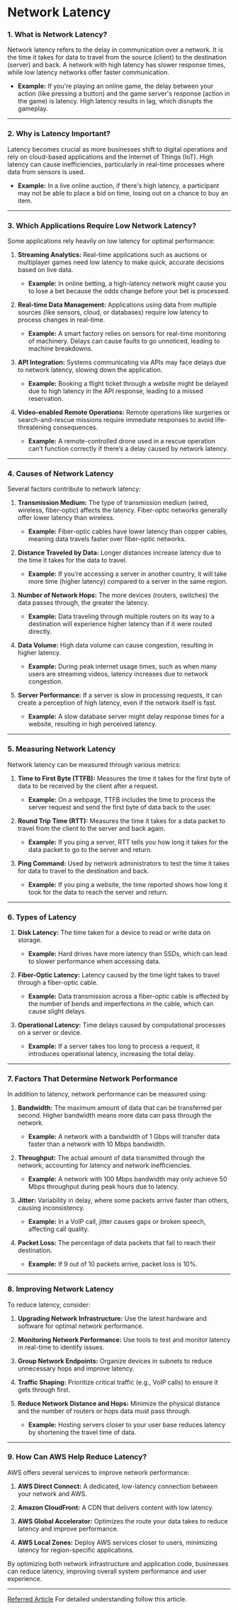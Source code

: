 # Network Latency
### **1. What is Network Latency?**
Network latency refers to the delay in communication over a network. It is the time it takes for data to travel from the source (client) to the destination (server) and back. A network with high latency has slower response times, while low latency networks offer faster communication.

- **Example:** If you're playing an online game, the delay between your action (like pressing a button) and the game server's response (action in the game) is latency. High latency results in lag, which disrupts the gameplay.

---

### **2. Why is Latency Important?**
Latency becomes crucial as more businesses shift to digital operations and rely on cloud-based applications and the Internet of Things (IoT). High latency can cause inefficiencies, particularly in real-time processes where data from sensors is used.

- **Example:** In a live online auction, if there's high latency, a participant may not be able to place a bid on time, losing out on a chance to buy an item.

---

### **3. Which Applications Require Low Network Latency?**

Some applications rely heavily on low latency for optimal performance:

1. **Streaming Analytics:** Real-time applications such as auctions or multiplayer games need low latency to make quick, accurate decisions based on live data.

   - **Example:** In online betting, a high-latency network might cause you to lose a bet because the odds change before your bet is processed.

2. **Real-time Data Management:** Applications using data from multiple sources (like sensors, cloud, or databases) require low latency to process changes in real-time.

   - **Example:** A smart factory relies on sensors for real-time monitoring of machinery. Delays can cause faults to go unnoticed, leading to machine breakdowns.

3. **API Integration:** Systems communicating via APIs may face delays due to network latency, slowing down the application.

   - **Example:** Booking a flight ticket through a website might be delayed due to high latency in the API response, leading to a missed reservation.

4. **Video-enabled Remote Operations:** Remote operations like surgeries or search-and-rescue missions require immediate responses to avoid life-threatening consequences.

   - **Example:** A remote-controlled drone used in a rescue operation can’t function correctly if there’s a delay caused by network latency.

---

### **4. Causes of Network Latency**

Several factors contribute to network latency:

1. **Transmission Medium:** The type of transmission medium (wired, wireless, fiber-optic) affects the latency. Fiber-optic networks generally offer lower latency than wireless.

   - **Example:** Fiber-optic cables have lower latency than copper cables, meaning data travels faster over fiber-optic networks.

2. **Distance Traveled by Data:** Longer distances increase latency due to the time it takes for the data to travel.

   - **Example:** If you’re accessing a server in another country, it will take more time (higher latency) compared to a server in the same region.

3. **Number of Network Hops:** The more devices (routers, switches) the data passes through, the greater the latency.

   - **Example:** Data traveling through multiple routers on its way to a destination will experience higher latency than if it were routed directly.

4. **Data Volume:** High data volume can cause congestion, resulting in higher latency.

   - **Example:** During peak internet usage times, such as when many users are streaming videos, latency increases due to network congestion.

5. **Server Performance:** If a server is slow in processing requests, it can create a perception of high latency, even if the network itself is fast.

   - **Example:** A slow database server might delay response times for a website, resulting in high perceived latency.

---

### **5. Measuring Network Latency**

Network latency can be measured through various metrics:

1. **Time to First Byte (TTFB):** Measures the time it takes for the first byte of data to be received by the client after a request.

   - **Example:** On a webpage, TTFB includes the time to process the server request and send the first byte of data back to the user.

2. **Round Trip Time (RTT):** Measures the time it takes for a data packet to travel from the client to the server and back again.

   - **Example:** If you ping a server, RTT tells you how long it takes for the data packet to go to the server and return.

3. **Ping Command:** Used by network administrators to test the time it takes for data to travel to the destination and back.

   - **Example:** If you ping a website, the time reported shows how long it took for the data to reach the server and return.

---

### **6. Types of Latency**

1. **Disk Latency:** The time taken for a device to read or write data on storage.

   - **Example:** Hard drives have more latency than SSDs, which can lead to slower performance when accessing data.

2. **Fiber-Optic Latency:** Latency caused by the time light takes to travel through a fiber-optic cable.

   - **Example:** Data transmission across a fiber-optic cable is affected by the number of bends and imperfections in the cable, which can cause slight delays.

3. **Operational Latency:** Time delays caused by computational processes on a server or device.

   - **Example:** If a server takes too long to process a request, it introduces operational latency, increasing the total delay.

---

### **7. Factors That Determine Network Performance**

In addition to latency, network performance can be measured using:

1. **Bandwidth:** The maximum amount of data that can be transferred per second. Higher bandwidth means more data can pass through the network.

   - **Example:** A network with a bandwidth of 1 Gbps will transfer data faster than a network with 10 Mbps bandwidth.

2. **Throughput:** The actual amount of data transmitted through the network, accounting for latency and network inefficiencies.

   - **Example:** A network with 100 Mbps bandwidth may only achieve 50 Mbps throughput during peak hours due to latency.

3. **Jitter:** Variability in delay, where some packets arrive faster than others, causing inconsistency.

   - **Example:** In a VoIP call, jitter causes gaps or broken speech, affecting call quality.

4. **Packet Loss:** The percentage of data packets that fail to reach their destination.

   - **Example:** If 9 out of 10 packets arrive, packet loss is 10%.

---

### **8. Improving Network Latency**

To reduce latency, consider:

1. **Upgrading Network Infrastructure:** Use the latest hardware and software for optimal network performance.

2. **Monitoring Network Performance:** Use tools to test and monitor latency in real-time to identify issues.

3. **Group Network Endpoints:** Organize devices in subnets to reduce unnecessary hops and improve latency.

4. **Traffic Shaping:** Prioritize critical traffic (e.g., VoIP calls) to ensure it gets through first.

5. **Reduce Network Distance and Hops:** Minimize the physical distance and the number of routers or hops data must pass through.

   - **Example:** Hosting servers closer to your user base reduces latency by shortening the travel time of data.

---

### **9. How Can AWS Help Reduce Latency?**

AWS offers several services to improve network performance:

1. **AWS Direct Connect:** A dedicated, low-latency connection between your network and AWS.
   
2. **Amazon CloudFront:** A CDN that delivers content with low latency.

3. **AWS Global Accelerator:** Optimizes the route your data takes to reduce latency and improve performance.

4. **AWS Local Zones:** Deploy AWS services closer to users, minimizing latency for region-specific applications.

By optimizing both network infrastructure and application code, businesses can reduce latency, improving overall system performance and user experience.

---

[Referred Article](https://aws.amazon.com/what-is/latency/#:~:text=Operational%20latency%20is%20the%20time,determines%20the%20operational%20latency%20time.) For detailed understanding follow this article.
